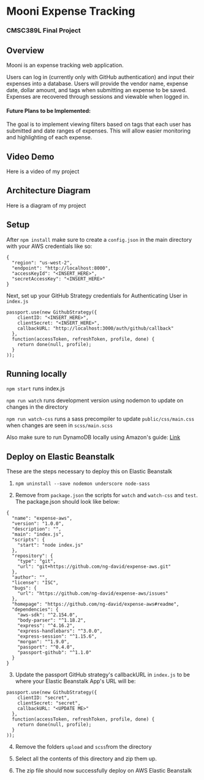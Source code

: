 # Mooni Expense Tracking
### CMSC389L Final Project

## Overview

Mooni is an expense tracking web application. 

Users can log in (currently only with GitHub authentication) and input their expenses into a database. Users will provide the vendor name, expense date, dollar amount, and tags when submitting an expense to be saved. Expenses are recovered through sessions and viewable when logged in. 

#### Future Plans to be Implemented:

The goal is to implement viewing filters based on tags that each user has submitted and date ranges of expenses. This will allow easier monitoring and highlighting of each expense.

## Video Demo

Here is a video of my project

## Architecture Diagram

Here is a diagram of my project

## Setup
After `npm install` make sure to create a `config.json` in the main directory with your AWS credentials like so:

```
{
  "region": "us-west-2",
  "endpoint": "http://localhost:8000",
  "accessKeyId": "<INSERT_HERE>",
  "secretAccessKey": "<INSERT_HERE>"
}
```

Next, set up your GitHub Strategy credentials for Authenticating User in `index.js`

```
passport.use(new GithubStrategy({
    clientID: "<INSERT_HERE>",
    clientSecret: "<INSERT_HERE>",
    callbackURL: "http://localhost:3000/auth/github/callback"
  },
  function(accessToken, refreshToken, profile, done) {
    return done(null, profile);
  }
));
```

## Running locally

`npm start` runs index.js

`npm run watch` runs development version using nodemon to update on changes in the directory

`npm run watch-css` runs a sass precompiler to update `public/css/main.css` when changes are seen in `scss/main.scss`

Also make sure to run DynamoDB locally using Amazon's guide: [Link](http://docs.aws.amazon.com/amazondynamodb/latest/developerguide/DynamoDBLocal.html)

## Deploy on Elastic Beanstalk
These are the steps necessary to deploy this on Elastic Beanstalk

1. `npm uninstall --save nodemon underscore node-sass`

2. Remove from `package.json` the scripts for `watch` and `watch-css` and `test`. The package.json should look like below:

```
{
  "name": "expense-aws",
  "version": "1.0.0",
  "description": "",
  "main": "index.js",
  "scripts": {
    "start": "node index.js"
  },
  "repository": {
    "type": "git",
    "url": "git+https://github.com/ng-david/expense-aws.git"
  },
  "author": "",
  "license": "ISC",
  "bugs": {
    "url": "https://github.com/ng-david/expense-aws/issues"
  },
  "homepage": "https://github.com/ng-david/expense-aws#readme",
  "dependencies": {
    "aws-sdk": "^2.154.0",
    "body-parser": "^1.18.2",
    "express": "^4.16.2",
    "express-handlebars": "^3.0.0",
    "express-session": "^1.15.6",
    "morgan": "^1.9.0",
    "passport": "^0.4.0",
    "passport-github": "^1.1.0"
  }
}
```

3. Update the passport GitHub strategy's callbackURL in `index.js` to be where your Elastic Beanstalk App's URL will be:
```
passport.use(new GithubStrategy({
    clientID: "secret",
    clientSecret: "secret",
    callbackURL: "<UPDATE ME>"
  },
  function(accessToken, refreshToken, profile, done) {
    return done(null, profile);
  }
));
```

4. Remove the folders `upload` and `scss`from the directory

5. Select all the contents of this directory and zip them up.

6. The zip file should now successfully deploy on AWS Elastic Beanstalk
